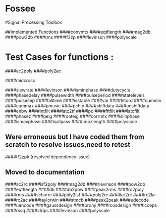 # Fossee
#Signal Processing Toolbox

##Implemented Functions
####convmtx
####eqtflength
####mag2db
####pow2db
####rms
####tf2zp
####levinson
####polyscale

# Test Cases for functions :
####ac2poly
####poly2ac

####midcross

####slewrate
####levinson
####isminphase
####dutycycle
####phasedelay
####pulsewidth
####pulseperiod
####statelevels
####pulsesep
####falltime
####isstable
####var
####filtord
####cummin
####cummax
####pmusic
####pchip
####shiftdata
####unshiftdata
####enbw
####intfilt
####latc2tf
####lpc
####fftfilt
####latcfilt
####phasez
####peig
####rooteig
####corrmtx
####islinphase
####ismaxphase
####isallpass
####impzlength
####polyscale

## Were erroneous but I have coded them from scratch to resolve issues,need to retest
####tf2zpk (resolved dependency issue)




## Moved to documentation
####ac2rc
####lsf2poly
####mag2db
####rlevinson
####pow2db
####eqtflength 
####db
####db2pow
####peak2rms
####rc2poly
####rms
####schurrc
####poly2lsf
####poly2rc
####lar2rc
####rc2lar
####rc2ac
####taylorwin
####stmcb
####peak2peak
####udecode
####uencode
####gaussdesign
####prony
####rcosdesign
####icceps
####rssq
####strips
####levinson
####polyscale
